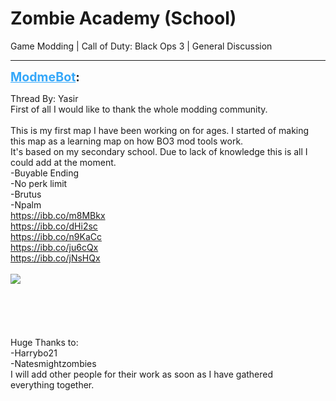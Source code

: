 # Zombie Academy (School)
Game Modding | Call of Duty: Black Ops 3 | General Discussion

---
<strong style="font-size: 1.4em;"><span style="text-decoration: underline;text-decoration-color: #34a7f9;"><span style="color:#34a7f9;">ModmeBot</span></span>:</strong>

<p>Thread By: Yasir<br />First of all I would like to thank the whole modding community. <br /><br />This is my first map I have been working on for ages. I started of making this map as a learning map on how BO3 mod tools work. <br />It&#39;s based on my secondary school. Due to lack of knowledge this is all I could add at the moment.<br />-Buyable Ending <br />-No perk limit<br />-Brutus<br />-Npalm<br /><a href="https://ibb.co/m8MBkx">https://ibb.co/m8MBkx</a><br /><a href="https://ibb.co/dHi2sc">https://ibb.co/dHi2sc</a><br /><a href="https://ibb.co/n9KaCc">https://ibb.co/n9KaCc</a><br /><a href="https://ibb.co/ju6cQx">https://ibb.co/ju6cQx</a><br /><a href="https://ibb.co/jNsHQx">https://ibb.co/jNsHQx</a><br /><br /><img style="max-width: 500px;" src="http://aviacreations.com/modme/%5Burl=https:/ibb.co/jNsHQx%5D%5Bimg%5Dhttps:/preview.ibb.co/cncTXc/20180221150614_1.jpg%5B/img%5D%5B/url%5D"><br /><br /><br /><br /> <br /> <br />Huge Thanks to:<br />-Harrybo21<br />-Natesmightzombies<br />I will add other people for their work as soon as I have gathered<br />everything together.</p>
